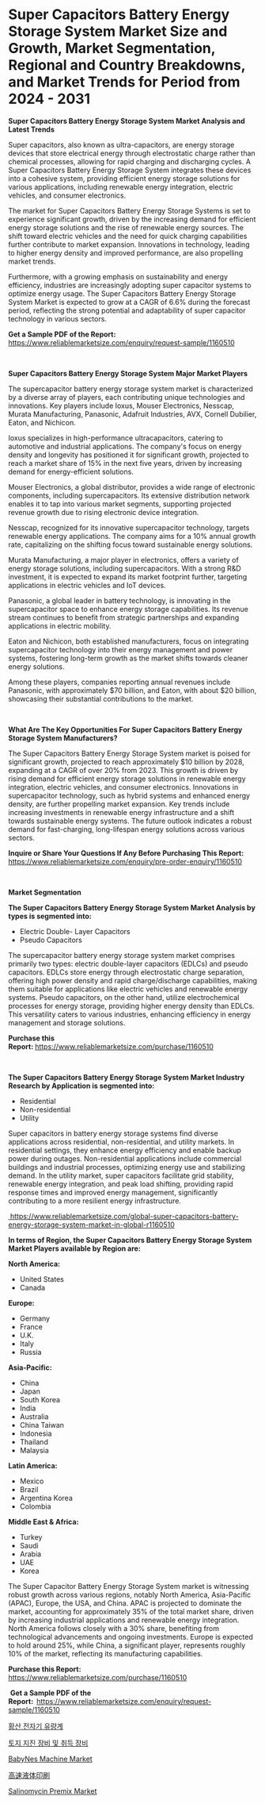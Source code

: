 <p><h1>Super Capacitors Battery Energy Storage System Market Size and Growth, Market Segmentation, Regional and Country Breakdowns, and Market Trends for Period from 2024 -  2031</h1></p><p><strong>Super Capacitors Battery Energy Storage System Market Analysis and Latest Trends</strong></p>
<p><p>Super capacitors, also known as ultra-capacitors, are energy storage devices that store electrical energy through electrostatic charge rather than chemical processes, allowing for rapid charging and discharging cycles. A Super Capacitors Battery Energy Storage System integrates these devices into a cohesive system, providing efficient energy storage solutions for various applications, including renewable energy integration, electric vehicles, and consumer electronics.</p><p>The market for Super Capacitors Battery Energy Storage Systems is set to experience significant growth, driven by the increasing demand for efficient energy storage solutions and the rise of renewable energy sources. The shift toward electric vehicles and the need for quick charging capabilities further contribute to market expansion. Innovations in technology, leading to higher energy density and improved performance, are also propelling market trends.</p><p>Furthermore, with a growing emphasis on sustainability and energy efficiency, industries are increasingly adopting super capacitor systems to optimize energy usage. The Super Capacitors Battery Energy Storage System Market is expected to grow at a CAGR of 6.6% during the forecast period, reflecting the strong potential and adaptability of super capacitor technology in various sectors.</p></p>
<p><strong>Get a Sample PDF of the Report:&nbsp;</strong> <a href="https://www.reliablemarketsize.com/enquiry/request-sample/1160510">https://www.reliablemarketsize.com/enquiry/request-sample/1160510</a></p>
<p>&nbsp;</p>
<p><strong>Super Capacitors Battery Energy Storage System Major Market Players</strong></p>
<p><p>The supercapacitor battery energy storage system market is characterized by a diverse array of players, each contributing unique technologies and innovations. Key players include Ioxus, Mouser Electronics, Nesscap, Murata Manufacturing, Panasonic, Adafruit Industries, AVX, Cornell Dubilier, Eaton, and Nichicon.</p><p>Ioxus specializes in high-performance ultracapacitors, catering to automotive and industrial applications. The company's focus on energy density and longevity has positioned it for significant growth, projected to reach a market share of 15% in the next five years, driven by increasing demand for energy-efficient solutions.</p><p>Mouser Electronics, a global distributor, provides a wide range of electronic components, including supercapacitors. Its extensive distribution network enables it to tap into various market segments, supporting projected revenue growth due to rising electronic device integration.</p><p>Nesscap, recognized for its innovative supercapacitor technology, targets renewable energy applications. The company aims for a 10% annual growth rate, capitalizing on the shifting focus toward sustainable energy solutions.</p><p>Murata Manufacturing, a major player in electronics, offers a variety of energy storage solutions, including supercapacitors. With a strong R&D investment, it is expected to expand its market footprint further, targeting applications in electric vehicles and IoT devices.</p><p>Panasonic, a global leader in battery technology, is innovating in the supercapacitor space to enhance energy storage capabilities. Its revenue stream continues to benefit from strategic partnerships and expanding applications in electric mobility.</p><p>Eaton and Nichicon, both established manufacturers, focus on integrating supercapacitor technology into their energy management and power systems, fostering long-term growth as the market shifts towards cleaner energy solutions.</p><p>Among these players, companies reporting annual revenues include Panasonic, with approximately $70 billion, and Eaton, with about $20 billion, showcasing their substantial contributions to the market.</p></p>
<p>&nbsp;</p>
<p><strong>What Are The Key Opportunities For Super Capacitors Battery Energy Storage System Manufacturers?</strong></p>
<p><p>The Super Capacitors Battery Energy Storage System market is poised for significant growth, projected to reach approximately $10 billion by 2028, expanding at a CAGR of over 20% from 2023. This growth is driven by rising demand for efficient energy storage solutions in renewable energy integration, electric vehicles, and consumer electronics. Innovations in supercapacitor technology, such as hybrid systems and enhanced energy density, are further propelling market expansion. Key trends include increasing investments in renewable energy infrastructure and a shift towards sustainable energy systems. The future outlook indicates a robust demand for fast-charging, long-lifespan energy solutions across various sectors.</p></p>
<p><strong>Inquire or Share Your Questions If Any Before Purchasing This Report:</strong> <a href="https://www.reliablemarketsize.com/enquiry/pre-order-enquiry/1160510">https://www.reliablemarketsize.com/enquiry/pre-order-enquiry/1160510</a></p>
<p>&nbsp;</p>
<p><strong>Market Segmentation</strong></p>
<p><strong>The Super Capacitors Battery Energy Storage System Market Analysis by types is segmented into:</strong></p>
<p><ul><li>Electric Double- Layer Capacitors</li><li>Pseudo Capacitors</li></ul></p>
<p><p>The supercapacitor battery energy storage system market comprises primarily two types: electric double-layer capacitors (EDLCs) and pseudo capacitors. EDLCs store energy through electrostatic charge separation, offering high power density and rapid charge/discharge capabilities, making them suitable for applications like electric vehicles and renewable energy systems. Pseudo capacitors, on the other hand, utilize electrochemical processes for energy storage, providing higher energy density than EDLCs. This versatility caters to various industries, enhancing efficiency in energy management and storage solutions.</p></p>
<p><strong>Purchase this Report:&nbsp;</strong><a href="https://www.reliablemarketsize.com/purchase/1160510">https://www.reliablemarketsize.com/purchase/1160510</a></p>
<p>&nbsp;</p>
<p><strong>The Super Capacitors Battery Energy Storage System Market Industry Research by Application is segmented into:</strong></p>
<p><ul><li>Residential</li><li>Non-residential</li><li>Utility</li></ul></p>
<p><p>Super capacitors in battery energy storage systems find diverse applications across residential, non-residential, and utility markets. In residential settings, they enhance energy efficiency and enable backup power during outages. Non-residential applications include commercial buildings and industrial processes, optimizing energy use and stabilizing demand. In the utility market, super capacitors facilitate grid stability, renewable energy integration, and peak load shifting, providing rapid response times and improved energy management, significantly contributing to a more resilient energy infrastructure.</p></p>
<p><a href="https://www.reliablemarketsize.com/global-super-capacitors-battery-energy-storage-system-market-in-global-r1160510">&nbsp;https://www.reliablemarketsize.com/global-super-capacitors-battery-energy-storage-system-market-in-global-r1160510</a></p>
<p><strong>In terms of Region, the Super Capacitors Battery Energy Storage System Market Players available by Region are:</strong></p>
<p>
    <p> <strong> North America: </strong>
        <ul>
            <li>United States</li>
            <li>Canada</li>
        </ul>
        </p> 
    <p> <strong> Europe: </strong>
        <ul>
            <li>Germany</li>
            <li>France</li>
            <li>U.K.</li>
            <li>Italy</li>
            <li>Russia</li>
        </ul>
        </p> 
    <p> <strong> Asia-Pacific: </strong>
        <ul>
            <li>China</li>
            <li>Japan</li>
            <li>South Korea</li>
            <li>India</li>
            <li>Australia</li>
            <li>China Taiwan</li>
            <li>Indonesia</li>
            <li>Thailand</li>
            <li>Malaysia</li>
        </ul>
        </p> 
    <p> <strong> Latin America: </strong>
        <ul>
            <li>Mexico</li>
            <li>Brazil</li>
            <li>Argentina Korea</li>
            <li>Colombia</li>
        </ul>
        </p> 
    <p> <strong> Middle East & Africa: </strong>
        <ul>
            <li>Turkey</li>
            <li>Saudi</li>
            <li>Arabia</li>
            <li>UAE</li>
            <li>Korea</li>
        </ul>
    </p>
    </p>
<p><p>The Super Capacitor Battery Energy Storage System market is witnessing robust growth across various regions, notably North America, Asia-Pacific (APAC), Europe, the USA, and China. APAC is projected to dominate the market, accounting for approximately 35% of the total market share, driven by increasing industrial applications and renewable energy integration. North America follows closely with a 30% share, benefiting from technological advancements and ongoing investments. Europe is expected to hold around 25%, while China, a significant player, represents roughly 10% of the market, reflecting its manufacturing capabilities.</p></p>
<p><strong>Purchase this Report: </strong><a href="https://www.reliablemarketsize.com/purchase/1160510">https://www.reliablemarketsize.com/purchase/1160510</a></p>
<p>&nbsp;<strong>Get a Sample PDF of the Report:&nbsp;&nbsp;</strong><a href="https://www.reliablemarketsize.com/enquiry/request-sample/1160510">https://www.reliablemarketsize.com/enquiry/request-sample/1160510</a></p>
<p><strong></strong></p>
<p><p><a href="https://medium.com/@kelvinfeenrey98677/%EC%84%B8%EA%B3%84-sulfuric-acid-electromagnetic-flow-meter-market-%EC%9D%80-2024%EC%97%90%EC%84%9C-2031%EB%A1%9C-%EC%97%B0%ED%8F%89%EA%B7%A0-%EC%A6%9D%EA%B0%80%EC%9C%A8%EC%9D%84-%EB%B3%B4%EC%9D%BC-%EA%B2%83%EC%9C%BC%EB%A1%9C-%EC%98%88%EC%83%81%EB%90%A9%EB%8B%88%EB%8B%A4-5c4922652d04">황산 전자기 유량계</a></p><p><a href="https://medium.com/@kelvinfeenrey98677/%EC%84%B8%EA%B3%84-land-seismic-equipment-and-acquisition-equipment-market-%EC%9D%80-2024%EC%97%90%EC%84%9C-2031%EB%A1%9C-%EC%97%B0%ED%8F%89%EA%B7%A0-%EC%A6%9D%EA%B0%80%EC%9C%A8%EC%9D%84-%EB%B3%B4%EC%9D%BC-%EA%B2%83%EC%9C%BC%EB%A1%9C-%EC%98%88%EC%83%81%EB%90%A9%EB%8B%88%EB%8B%A4-e086b6808763">토지 지진 장비 및 취득 장비</a></p><p><a href="https://www.linkedin.com/pulse/global-babynes-machine-market-opportunities-challenges2024-waqxf?trackingId=Zica2PynR%2BSjGMtvNTiI4A%3D%3D">BabyNes Machine Market</a></p><p><a href="https://medium.com/@dannyharber2023/rapid-liquid-printing-market-%E3%81%AF-%E3%82%B3%E3%82%B9%E3%83%88%E7%AE%A1%E7%90%86%E3%81%A8%E5%8A%B9%E7%8E%87%E5%90%91%E4%B8%8A%E3%82%92%E5%84%AA%E5%85%88%E3%81%97%E3%81%BE%E3%81%99-%E3%81%95%E3%82%89%E3%81%AB-%E5%A0%B1%E5%91%8A%E6%9B%B8%E3%81%AF%E5%B8%82%E5%A0%B4%E3%81%AE%E9%9C%80%E8%A6%81%E9%9D%A2%E3%81%A8%E4%BE%9B%E7%B5%A6%E9%9D%A2%E3%81%AE%E4%B8%A1%E6%96%B9%E3%82%92%E3%82%AB%E3%83%90%E3%83%BC%E3%81%97%E3%81%A6%E3%81%84%E3%81%BE%E3%81%99-rapid-liquid-a867ff4d2035">高速液体印刷</a></p><p><a href="https://www.linkedin.com/pulse/evaluating-global-salinomycin-premix-market-trends-growth-hfg9f?trackingId=4Myi5Q%2F3RY2HarPt474PMw%3D%3D">Salinomycin Premix Market</a></p></p>